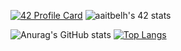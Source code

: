 

[![42 Profile Card](https://1337-readme.vercel.app/api/profile?cursus=42cursus&login=aaitbelh)](https://github.com/aaitbelh/1337-readme)
![aaitbelh's 42 stats](https://badge42.herokuapp.com/api/stats/aaitbelh?darkmode=true&cursus=42cursus)

![Anurag's GitHub stats](https://github-readme-stats.vercel.app/api?username=aaitbelh&show_icons=true) 
[![Top Langs](https://github-readme-stats.vercel.app/api/top-langs/?username=aaitbelh&langs_count=8)](https://github.com/aaitbelh/github-readme-stats)


